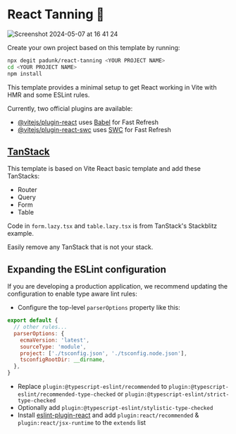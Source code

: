 # React Tanning 🌴

![Screenshot 2024-05-07 at 16 41 24](https://github.com/padunk/react-tanning/assets/25411350/d3011209-16de-4fd7-9828-ba47362c8629)

Create your own project based on this template by running:

```bash
npx degit padunk/react-tanning <YOUR PROJECT NAME>
cd <YOUR PROJECT NAME>
npm install
```

This template provides a minimal setup to get React working in Vite with HMR and some ESLint rules.

Currently, two official plugins are available:

- [@vitejs/plugin-react](https://github.com/vitejs/vite-plugin-react/blob/main/packages/plugin-react/README.md) uses [Babel](https://babeljs.io/) for Fast Refresh
- [@vitejs/plugin-react-swc](https://github.com/vitejs/vite-plugin-react-swc) uses [SWC](https://swc.rs/) for Fast Refresh

## [TanStack](https://tanstack.com)

This template is based on Vite React basic template and add these TanStacks:

- Router
- Query
- Form
- Table

Code in `form.lazy.tsx` and `table.lazy.tsx` is from TanStack's Stackblitz example.

Easily remove any TanStack that is not your stack.

## Expanding the ESLint configuration

If you are developing a production application, we recommend updating the configuration to enable type aware lint rules:

- Configure the top-level `parserOptions` property like this:

```js
export default {
  // other rules...
  parserOptions: {
    ecmaVersion: 'latest',
    sourceType: 'module',
    project: ['./tsconfig.json', './tsconfig.node.json'],
    tsconfigRootDir: __dirname,
  },
}
```

- Replace `plugin:@typescript-eslint/recommended` to `plugin:@typescript-eslint/recommended-type-checked` or `plugin:@typescript-eslint/strict-type-checked`
- Optionally add `plugin:@typescript-eslint/stylistic-type-checked`
- Install [eslint-plugin-react](https://github.com/jsx-eslint/eslint-plugin-react) and add `plugin:react/recommended` & `plugin:react/jsx-runtime` to the `extends` list
